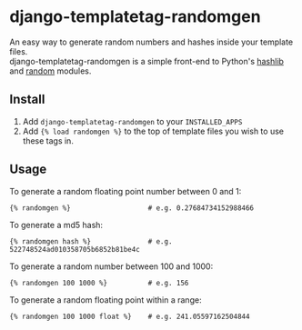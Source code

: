 django-templatetag-randomgen
============================

An easy way to generate random numbers and hashes inside your template files.  
django-templatetag-randomgen is a simple front-end to Python's [hashlib](http://docs.python.org/library/hashlib.html) and [random](http://docs.python.org/library/random.html) modules.

## Install

1. Add ``django-templatetag-randomgen`` to your ``INSTALLED_APPS`` 
2. Add ``{% load randomgen %}`` to the top of template files you wish to use these tags in.

## Usage
    
To generate a random floating point number between 0 and 1:

    {% randomgen %}                   # e.g. 0.27684734152988466
    
To generate a md5 hash:

    {% randomgen hash %}              # e.g. 522748524ad010358705b6852b81be4c

To generate a random number between 100 and 1000:

    {% randomgen 100 1000 %}          # e.g. 156
    
To generate a random floating point within a range:

    {% randomgen 100 1000 float %}    # e.g. 241.05597162504844

